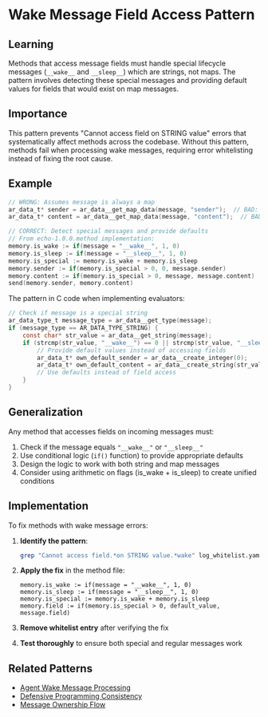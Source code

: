 # Wake Message Field Access Pattern

## Learning
Methods that access message fields must handle special lifecycle messages (`__wake__` and `__sleep__`) which are strings, not maps. The pattern involves detecting these special messages and providing default values for fields that would exist on map messages.

## Importance
This pattern prevents "Cannot access field on STRING value" errors that systematically affect methods across the codebase. Without this pattern, methods fail when processing wake messages, requiring error whitelisting instead of fixing the root cause.

## Example
```c
// WRONG: Assumes message is always a map
ar_data_t* sender = ar_data__get_map_data(message, "sender");  // BAD: Fails on wake message
ar_data_t* content = ar_data__get_map_data(message, "content");  // BAD: Fails on wake message

// CORRECT: Detect special messages and provide defaults
// From echo-1.0.0.method implementation:
memory.is_wake := if(message = "__wake__", 1, 0)
memory.is_sleep := if(message = "__sleep__", 1, 0)
memory.is_special := memory.is_wake + memory.is_sleep
memory.sender := if(memory.is_special > 0, 0, message.sender)
memory.content := if(memory.is_special > 0, message, message.content)
send(memory.sender, memory.content)
```

The pattern in C code when implementing evaluators:
```c
// Check if message is a special string
ar_data_type_t message_type = ar_data__get_type(message);
if (message_type == AR_DATA_TYPE_STRING) {
    const char* str_value = ar_data__get_string(message);
    if (strcmp(str_value, "__wake__") == 0 || strcmp(str_value, "__sleep__") == 0) {
        // Provide default values instead of accessing fields
        ar_data_t* own_default_sender = ar_data__create_integer(0);
        ar_data_t* own_default_content = ar_data__create_string(str_value);
        // Use defaults instead of field access
    }
}
```

## Generalization
Any method that accesses fields on incoming messages must:
1. Check if the message equals `"__wake__"` or `"__sleep__"`
2. Use conditional logic (`if()` function) to provide appropriate defaults
3. Design the logic to work with both string and map messages
4. Consider using arithmetic on flags (is_wake + is_sleep) to create unified conditions

## Implementation
To fix methods with wake message errors:

1. **Identify the pattern**:
   ```bash
   grep "Cannot access field.*on STRING value.*wake" log_whitelist.yaml
   ```

2. **Apply the fix** in the method file:
   ```
   memory.is_wake := if(message = "__wake__", 1, 0)
   memory.is_sleep := if(message = "__sleep__", 1, 0)
   memory.is_special := memory.is_wake + memory.is_sleep
   memory.field := if(memory.is_special > 0, default_value, message.field)
   ```

3. **Remove whitelist entry** after verifying the fix

4. **Test thoroughly** to ensure both special and regular messages work

## Related Patterns
- [Agent Wake Message Processing](agent-wake-message-processing.md)
- [Defensive Programming Consistency](defensive-programming-consistency.md)
- [Message Ownership Flow](message-ownership-flow.md)